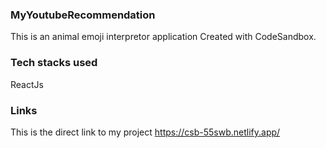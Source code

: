 ### MyYoutubeRecommendation
This is an animal emoji interpretor application Created with CodeSandbox.
### Tech stacks used
ReactJs
### Links
This is the direct link to my project https://csb-55swb.netlify.app/
